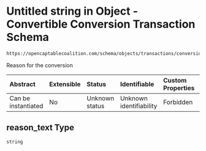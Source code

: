 # Untitled string in Object - Convertible Conversion Transaction Schema

```txt
https://opencaptablecoalition.com/schema/objects/transactions/conversion/ConvertibleConversion.schema.json#/properties/reason_text
```

Reason for the conversion

| Abstract            | Extensible | Status         | Identifiable            | Custom Properties | Additional Properties | Access Restrictions | Defined In                                                                                                                                  |
| :------------------ | :--------- | :------------- | :---------------------- | :---------------- | :-------------------- | :------------------ | :------------------------------------------------------------------------------------------------------------------------------------------ |
| Can be instantiated | No         | Unknown status | Unknown identifiability | Forbidden         | Allowed               | none                | [ConvertibleConversion.schema.json*](../../schema/objects/transactions/conversion/ConvertibleConversion.schema.json "open original schema") |

## reason_text Type

`string`
